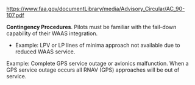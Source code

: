 https://www.faa.gov/documentLibrary/media/Advisory_Circular/AC_90-107.pdf

**Contingency Procedures**. Pilots must be familiar with the fail-down capability of their WAAS integration.
- Example: LPV or LP lines of minima approach not available due to reduced WAAS service.

Example: Complete GPS service outage or avionics malfunction. When a GPS
service outage occurs all RNAV (GPS) approaches will be out of service.